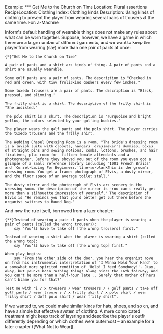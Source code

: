 Example: *** Get Me to the Church on Time
Location: Plural assertions
RecipeLocation: Clothing
Index: Clothing kinds
Description: Using kinds of clothing to prevent the player from wearing several pairs of trousers at the same time.
For: Z-Machine

  
Inform's default handling of wearable things does not make any rules about what can be worn together. Suppose, however, we have a game in which there are a large number of different garments, and we want to keep the player from wearing (say) more than one pair of pants at once:

  

``` inform7
{*}"Get Me to the Church on Time"

A pair of pants and a shirt are kinds of thing. A pair of pants and a shirt are usually wearable.

Some golf pants are a pair of pants. The description is "Checked in red and green, with tiny frolicking gophers every few inches."

Some tuxedo trousers are a pair of pants. The description is "Black, pressed, and slimming."

The frilly shirt is a shirt. The description of the frilly shirt is "She insisted."

The polo shirt is a shirt. The description is "Turquoise and bright yellow, the colors selected by your golfing buddies."

The player wears the golf pants and the polo shirt. The player carries the tuxedo trousers and the frilly shirt.

The Wedding Chapel Dressing Room is a room. "The bride's dressing room is a lavish suite with closets, hangers, dressmaker's dummies, boxes of straight pins and sewing notions, combs, lotions, brushes, and hair fixatives, plus room for  fifteen female attendants and a photographer. Before they shoved you out of the room you even got a glimpse of a small reference library including '1001 French Braids' and 'Corset-Lacing For Beginners.'line-so-blankThis is the groom's dressing room. You get a framed photograph of Elvis, a dusty mirror, and the floor space of an average toilet stall."

The dusty mirror and the photograph of Elvis are scenery in the Dressing Room. The description of the mirror is "You can't really get more than a silhouette impression of yourself." The description of Elvis is "He reminds you that you'd better get out there before the organist switches to Hound Dog."
```

  
And now the rule itself, borrowed from a later chapter:

  

``` inform7
{**}Instead of wearing a pair of pants when the player is wearing a pair of pants (called the wrong trousers):
	say "You'll have to take off [the wrong trousers] first."

Instead of wearing a shirt when the player is wearing a shirt (called the wrong top):
	say "You'll have to take off [the wrong top] first."

When play begins:
	say "From the other side of the door, you hear the organist move on from his instrumental interpretation of 'I Wanna Hold Your Hand' to a somewhat more spirited rendition of 'Help! I Need Somebody!'. Okay, okay, but you've been rushing things along since the 16th fairway, and you can't be more than a half-hour late... Surely that mother of hers can't blame you for that?"

Test me with "i / x trousers / wear trousers / x golf pants / take off golf pants / wear trousers / x frilly shirt / x polo shirt / wear frilly shirt / doff polo shirt / wear frilly shirt".
```

  
If we wanted to, we could make similar kinds for hats, shoes, and so on, and have a simple but effective system of clothing. A more complicated treatment might keep track of layering and describe the player's outfit differently depending on which clothes were outermost – an example for a later chapter ([What Not to Wear]).

